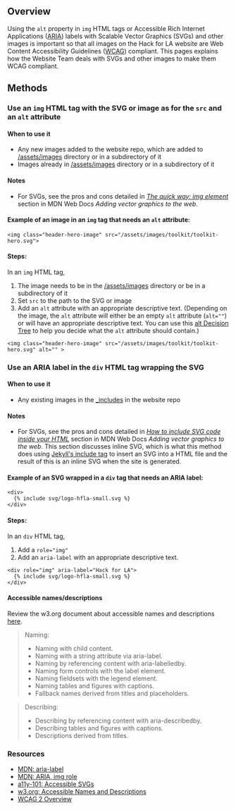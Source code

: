 ## Overview
Using the `alt` property in `img` HTML tags or Accessible Rich Internet Applications ([ARIA](https://www.w3.org/WAI/ARIA/apg/practices/names-and-descriptions/)) labels with Scalable Vector Graphics (SVGs) and other images is important so that all images on the Hack for LA website are Web Content Accessibility Guidelines ([WCAG](https://www.w3.org/WAI/standards-guidelines/wcag/)) compliant. This pages explains how the Website Team deals with SVGs and other images to make them WCAG compliant.

## Methods

### Use an `img` HTML tag with the SVG or image as for the `src` and an `alt` attribute
#### When to use it
- Any new images added to the website repo, which are added to [/assets/images](https://github.com/hackforla/website/tree/gh-pages/assets/images) directory or in a subdirectory of it
- Images already in [/assets/images](https://github.com/hackforla/website/tree/gh-pages/assets/images) directory or in a subdirectory of it

#### Notes
- For SVGs, see the pros and cons detailed in [_The quick way: img element_](https://developer.mozilla.org/en-US/docs/Learn/HTML/Multimedia_and_embedding/Adding_vector_graphics_to_the_Web#the_quick_way_img_element) section in MDN Web Docs _Adding vector graphics to the web_.

#### Example of an image in an `img` tag that needs an `alt` attribute: 
```
<img class="header-hero-image" src="/assets/images/toolkit/toolkit-hero.svg">
```
#### Steps:
In an `img` HTML tag, 
1. The image needs to be in the [/assets/images](https://github.com/hackforla/website/tree/gh-pages/assets/images) directory or be in a subdirectory of it  
2. Set `src` to the path to the SVG or image
3. Add an `alt` attribute with an appropriate descriptive text. (Depending on the image, the `alt` attribute will either be an empty `alt` attribute (`alt=""`) or will have an appropriate descriptive text. You can use this [alt Decision Tree](https://www.w3.org/WAI/tutorials/images/decision-tree/) to help you decide what the `alt` attribute should contain.)

```
<img class="header-hero-image" src="/assets/images/toolkit/toolkit-hero.svg" alt="" >
```

### Use an ARIA label in the `div` HTML tag wrapping the SVG
#### When to use it
- Any existing images in the [_includes](https://github.com/hackforla/website/tree/gh-pages/_includes) in the website repo

#### Notes
- For SVGs, see the pros and cons detailed in [_How to include SVG code inside your HTML_](https://developer.mozilla.org/en-US/docs/Learn/HTML/Multimedia_and_embedding/Adding_vector_graphics_to_the_Web#how_to_include_svg_code_inside_your_html) section in MDN Web Docs _Adding vector graphics to the web_. This section discusses inline SVG, which is what this method does using [Jekyll's include tag](https://jekyllrb.com/docs/includes/) to insert an SVG into a HTML file and the result of this is an inline SVG when the site is generated.

#### Example of an SVG wrapped in a `div` tag that needs an ARIA label: 
```
<div>
  {% include svg/logo-hfla-small.svg %}
</div>
```
#### Steps:
In an `div` HTML tag, 
1. Add a `role="img"`
2. Add an `aria-label` with an appropriate descriptive text.

```
<div role="img" aria-label="Hack for LA">
  {% include svg/logo-hfla-small.svg %}
</div>
```

#### Accessible names/descriptions
Review the w3.org document about accessible names and descriptions [here](https://www.w3.org/WAI/ARIA/apg/practices/names-and-descriptions/).

> Naming:
> * Naming with child content.
> * Naming with a string attribute via aria-label.
> * Naming by referencing content with aria-labelledby.
> * Naming form controls with the label element.
> * Naming fieldsets with the legend element.
> * Naming tables and figures with captions.
> * Fallback names derived from titles and placeholders.

> Describing:
> * Describing by referencing content with aria-describedby.
> * Describing tables and figures with captions.
> * Descriptions derived from titles.


### Resources
* [MDN: aria-label](https://developer.mozilla.org/en-US/docs/Web/Accessibility/ARIA/Attributes/aria-label)
* [MDN: ARIA, img role](https://developer.mozilla.org/en-US/docs/Web/Accessibility/ARIA/Roles/img_role)
* [a11y-101: Accessible SVGs](https://a11y-101.com/development/svg)
* [w3.org: Accessible Names and Descriptions](https://www.w3.org/WAI/ARIA/apg/practices/names-and-descriptions/)
* [WCAG 2 Overview](https://www.w3.org/WAI/standards-guidelines/wcag/) 